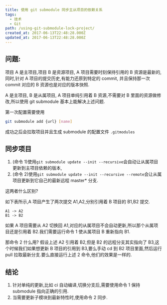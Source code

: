 ```yaml
---
title: 使用 git submodule 同步主从项目的依赖关系
tags:
  - 技术
  - Git
path: /using-git-submodule-lock-project/
created_at: 2017-06-13T22:48:28.000Z
updated_at: 2017-06-13T22:48:28.000Z
---
```


## 问题:

项目 A 是主项目,项目 B 是资源项目, A 项目需要时刻保持引用的 B 资源是最新的,同时,针对 A 项目的提交历史,有能力还原到特定的 commit, 并且保持那一次 commit 对应的 B 资源也是对应的版本快照.

A 是主项目, B 是从属项目, A 项目单纯引用着 B 资源,不需要对 B 里面的资源做修改,所以使用 git submodule 基本上能解决上述问题.

第一次配置需要使用

```bash
git submodule add {url} [name]
```

成功之后会拉取项目并且生成 submodule 的配置文件 `.gitmodules`

## 同步项目

1.  (命令 1)使用`git submodule update --init --recursive`会自动让从属项目更新到主项目依赖的版本,
2.  (命令 2)使用`git submodule update --init --recursive --remote`会让从属项目更新到它自己的最新远程 master\* 分支.

这两者什么区别?

如下表所示,A 项目产生了两次提交 A1,A2,分别引用着 B 项目的 B1,B2 提交.

    A1 -> A2
    B1 -> B2

如果 A 项目需要从 A2 切换回 A1,对应的从属项目不会自动更新,所以那个从属项目还是引用着 B2.我们需要运行命令 1 使从属项目 B 重新指向 B1.

那命令 2 什么用? 假设上述 A2 引用着 B2,但是 B2 的远程分支其实指向了 B3,这个时候我们如果想更新 B 项目的引用到 B3,要么手动 cd 到 B2 项目里面,然后运行 pull 拉取最新分支.要么直接运行上述 2 命令,他们的效果是一样的.

## 结论

1.  针对单纯的更新,比如 ci 自动编译,切换分支后,需要使用命令 1 保持 submodule 指向正确的引用.
2.  当需要更新子模块到最新特性时,使用命令 2 同步.
